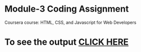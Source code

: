 

# Module-3 Coding Assignment

Coursera course: HTML, CSS, and Javascript for Web Developers

# To see the output [CLICK HERE](https://sushantsharma08.github.io/Assignments_Coursera/module-3/index.html)

